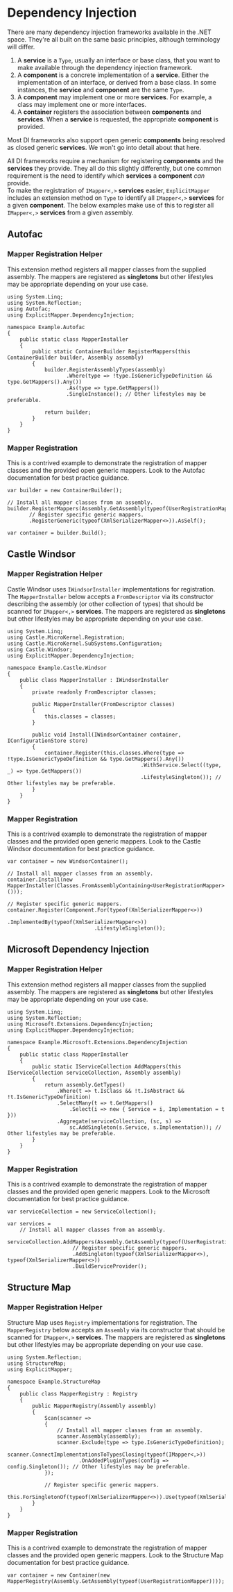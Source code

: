 # Dependency Injection

There are many dependency injection frameworks available in the .NET space. They're all built on the same basic principles, although terminology will differ.

1. A **service** is a `Type`, usually an interface or base class, that you want to make available through the dependency injection framework.
1. A **component** is a concrete implementation of a **service**. Either the implementation of an interface, or derived from a base class. In some instances, the **service** and **component** are the same `Type`. 
1. A **component** may implement one or more **services**. For example, a class may implement one or more interfaces.
1. A **container** registers the association between **components** and **services**. When a **service** is requested, the appropriate **component** is provided.

Most DI frameworks also support open generic **components** being resolved as closed generic **services**. We won't go into detail about that here.

All DI frameworks require a mechanism for registering **components** and the **services** they provide. They all do this slightly differently, but one common requirement is the need to identify which **services** a **component** *can* provide.  
To make the registration of `IMapper<,>` **services** easier, `ExplicitMapper` includes an extension method on `Type` to identify all `IMapper<,>` **services** for a given **component**. The below examples make use of this to register all `IMapper<,>` **services** from a given assembly.

## Autofac

### Mapper Registration Helper
This extension method registers all mapper classes from the supplied assembly. The mappers are registered as **singletons** but other lifestyles may be appropriate depending on your use case.
```
using System.Linq;
using System.Reflection;
using Autofac;
using ExplicitMapper.DependencyInjection;

namespace Example.Autofac
{
    public static class MapperInstaller
    {
        public static ContainerBuilder RegisterMappers(this ContainerBuilder builder, Assembly assembly)
        {
            builder.RegisterAssemblyTypes(assembly)
                   .Where(type => !type.IsGenericTypeDefinition && type.GetMappers().Any())
                   .As(type => type.GetMappers())
                   .SingleInstance(); // Other lifestyles may be preferable.

            return builder;
        }
    }
}
```

### Mapper Registration
This is a contrived example to demonstrate the registration of mapper classes and the provided open generic mappers. Look to the Autofac documentation for best practice guidance. 
```
var builder = new ContainerBuilder();

// Install all mapper classes from an assembly.
builder.RegisterMappers(Assembly.GetAssembly(typeof(UserRegistrationMapper)))
       // Register specific generic mappers.
       .RegisterGeneric(typeof(XmlSerializerMapper<>)).AsSelf();

var container = builder.Build();
```

## Castle Windsor

### Mapper Registration Helper
Castle Windsor uses `IWindsorInstaller` implementations for registration. The `MapperInstaller` below accepts a `FromDescriptor` via its constructor describing the assembly (or other collection of types) that should be scanned for `IMapper<,>` **services**. The mappers are registered as **singletons** but other lifestyles may be appropriate depending on your use case.
```
using System.Linq;
using Castle.MicroKernel.Registration;
using Castle.MicroKernel.SubSystems.Configuration;
using Castle.Windsor;
using ExplicitMapper.DependencyInjection;

namespace Example.Castle.Windsor
{
    public class MapperInstaller : IWindsorInstaller
    {
        private readonly FromDescriptor classes;

        public MapperInstaller(FromDescriptor classes)
        {
            this.classes = classes;
        }

        public void Install(IWindsorContainer container, IConfigurationStore store)
        {
            container.Register(this.classes.Where(type => !type.IsGenericTypeDefinition && type.GetMappers().Any())
                                           .WithService.Select((type, _) => type.GetMappers())
                                           .LifestyleSingleton()); // Other lifestyles may be preferable.
        }
    }
}
```

### Mapper Registration
This is a contrived example to demonstrate the registration of mapper classes and the provided open generic mappers. Look to the Castle Windsor documentation for best practice guidance. 
```
var container = new WindsorContainer();

// Install all mapper classes from an assembly.
container.Install(new MapperInstaller(Classes.FromAssemblyContaining<UserRegistrationMapper>()));

// Register specific generic mappers.
container.Register(Component.For(typeof(XmlSerializerMapper<>))
                            .ImplementedBy(typeof(XmlSerializerMapper<>))
                            .LifestyleSingleton());
```
## Microsoft Dependency Injection

### Mapper Registration Helper
This extension method registers all mapper classes from the supplied assembly. The mappers are registered as **singletons** but other lifestyles may be appropriate depending on your use case.
```
using System.Linq;
using System.Reflection;
using Microsoft.Extensions.DependencyInjection;
using ExplicitMapper.DependencyInjection;

namespace Example.Microsoft.Extensions.DependencyInjection
{
    public static class MapperInstaller
    {
        public static IServiceCollection AddMappers(this IServiceCollection serviceCollection, Assembly assembly)
        {
            return assembly.GetTypes()
                .Where(t => t.IsClass && !t.IsAbstract && !t.IsGenericTypeDefinition)
                .SelectMany(t => t.GetMappers()
                    .Select(i => new { Service = i, Implementation = t }))
                .Aggregate(serviceCollection, (sc, s) => 
                    sc.AddSingleton(s.Service, s.Implementation)); // Other lifestyles may be preferable.
        }
    }
}
```

### Mapper Registration
This is a contrived example to demonstrate the registration of mapper classes and the provided open generic mappers. Look to the Microsoft documentation for best practice guidance. 
```
var serviceCollection = new ServiceCollection();

var services = 
    // Install all mapper classes from an assembly.
    serviceCollection.AddMappers(Assembly.GetAssembly(typeof(UserRegistrationMapper)))
                     // Register specific generic mappers.
                     .AddSingleton(typeof(XmlSerializerMapper<>), typeof(XmlSerializerMapper<>))
                     .BuildServiceProvider();
```

## Structure Map

### Mapper Registration Helper
Structure Map uses `Registry` implementations for registration. The `MapperRegistry` below accepts an `Assembly` via its constructor that should be scanned for `IMapper<,>` **services**. The mappers are registered as **singletons** but other lifestyles may be appropriate depending on your use case.
```
using System.Reflection;
using StructureMap;
using ExplicitMapper;

namespace Example.StructureMap
{
    public class MapperRegistry : Registry
    {
        public MapperRegistry(Assembly assembly)
        {
            Scan(scanner => 
            {
                // Install all mapper classes from an assembly.
                scanner.Assembly(assembly);
                scanner.Exclude(type => type.IsGenericTypeDefinition);
                scanner.ConnectImplementationsToTypesClosing(typeof(IMapper<,>))
                       .OnAddedPluginTypes(config => config.Singleton()); // Other lifestyles may be preferable.
            });

            // Register specific generic mappers.
            this.ForSingletonOf(typeof(XmlSerializerMapper<>)).Use(typeof(XmlSerializerMapper<>)).Singleton();
        }
    }
}
```

### Mapper Registration
This is a contrived example to demonstrate the registration of mapper classes and the provided open generic mappers. Look to the Structure Map documentation for best practice guidance. 
```
var container = new Container(new MapperRegistry(Assembly.GetAssembly(typeof(UserRegistrationMapper))));
```
